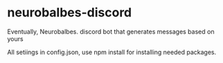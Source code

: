 # neurobalbes-discord
Eventually, Neurobalbes. discord bot that generates messages based on yours

All setiings in config.json, use npm install for installing needed packages.
